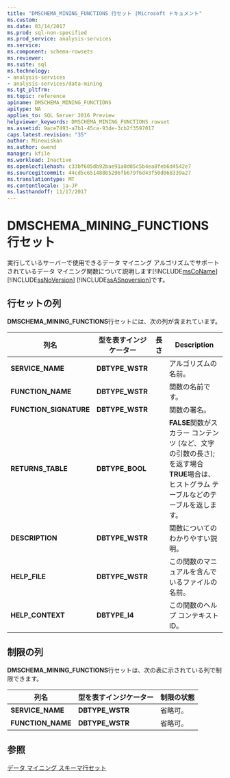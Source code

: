 ```yaml
---
title: "DMSCHEMA_MINING_FUNCTIONS 行セット |Microsoft ドキュメント"
ms.custom: 
ms.date: 03/14/2017
ms.prod: sql-non-specified
ms.prod_service: analysis-services
ms.service: 
ms.component: schema-rowsets
ms.reviewer: 
ms.suite: sql
ms.technology:
- analysis-services
- analysis-services/data-mining
ms.tgt_pltfrm: 
ms.topic: reference
apiname: DMSCHEMA_MINING_FUNCTIONS
apitype: NA
applies_to: SQL Server 2016 Preview
helpviewer_keywords: DMSCHEMA_MINING_FUNCTIONS rowset
ms.assetid: 9ace7493-a7b1-45ca-93de-3cb2f3597017
caps.latest.revision: "35"
author: Minewiskan
ms.author: owend
manager: kfile
ms.workload: Inactive
ms.openlocfilehash: c33bf605db92bae91a0d05c5b4ea8feb6d4542e7
ms.sourcegitcommit: 44cd5c651488b5296fb679f6d43f50d068339a27
ms.translationtype: MT
ms.contentlocale: ja-JP
ms.lasthandoff: 11/17/2017
---
```

# <a name="dmschemaminingfunctions-rowset"></a>DMSCHEMA_MINING_FUNCTIONS 行セット
  実行しているサーバーで使用できるデータ マイニング アルゴリズムでサポートされているデータ マイニング関数について説明します[!INCLUDE[msCoName](../../../includes/msconame-md.md)] [!INCLUDE[ssNoVersion](../../../includes/ssnoversion-md.md)] [!INCLUDE[ssASnoversion](../../../includes/ssasnoversion-md.md)]です。  
  
## <a name="rowset-columns"></a>行セットの列  
 **DMSCHEMA_MINING_FUNCTIONS**行セットには、次の列が含まれています。  
  
|列名|型を表すインジケーター|長さ|Description|  
|-----------------|--------------------|------------|-----------------|  
|**SERVICE_NAME**|**DBTYPE_WSTR**||アルゴリズムの名前。|  
|**FUNCTION_NAME**|**DBTYPE_WSTR**||関数の名前です。|  
|**FUNCTION_SIGNATURE**|**DBTYPE_WSTR**||関数の署名。|  
|**RETURNS_TABLE**|**DBTYPE_BOOL**||**FALSE**関数がスカラー コンテンツ (など、文字の引数の長さ); を返す場合**TRUE**場合は、ヒストグラム テーブルなどのテーブルを返します。|  
|**DESCRIPTION**|**DBTYPE_WSTR**||関数についてのわかりやすい説明。|  
|**HELP_FILE**|**DBTYPE_WSTR**||この関数のマニュアルを含んでいるファイルの名前。|  
|**HELP_CONTEXT**|**DBTYPE_I4**||この関数のヘルプ コンテキスト ID。|  
  
## <a name="restriction-columns"></a>制限の列  
 **DMSCHEMA_MINING_FUNCTIONS**行セットは、次の表に示されている列で制限できます。  
  
|列名|型を表すインジケーター|制限の状態|  
|-----------------|--------------------|-----------------------|  
|**SERVICE_NAME**|**DBTYPE_WSTR**|省略可。|  
|**FUNCTION_NAME**|**DBTYPE_WSTR**|省略可。|  
  
## <a name="see-also"></a>参照  
 [データ マイニング スキーマ行セット](../../../analysis-services/schema-rowsets/data-mining/data-mining-schema-rowsets.md)  
  
  
